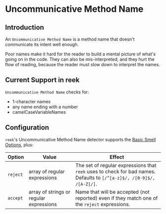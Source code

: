 # Uncommunicative Method Name

## Introduction

An `Uncommunicative Method Name` is a method name that doesn't communicate its intent well enough.

Poor names make it hard for the reader to build a mental picture of what's going on in the code. They can also be mis-interpreted; and they hurt the flow of reading, because the reader must slow down to interpret the names.

## Current Support in reek

`Uncommunicative Method Name` checks for:

* 1-character names
* any name ending with a number
* camelCaseVariableNames

## Configuration

`reek`'s Uncommunicative Method Name detector supports the [Basic Smell Options](Basic-Smell-Options.md), plus:

| Option         | Value       | Effect  |
| ---------------|-------------|---------|
| `reject` | array of regular expressions | The set of regular expressions that `reek` uses to check for bad names. Defaults to `[/^[a-z]$/, /[0-9]$/, /[A-Z]/]`. |
| `accept` | array of strings or regular expressions | Name that will be accepted (not reported) even if they match one of the `reject` expressions. |
